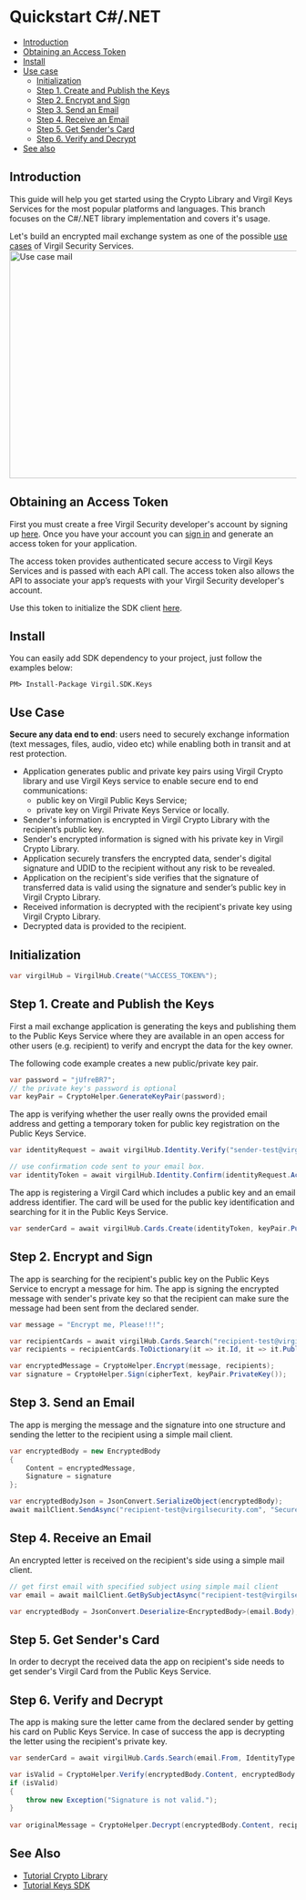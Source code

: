 
# Quickstart C#/.NET

- [Introduction](#introduction)
- [Obtaining an Access Token](#obtaining-an-access-token)
- [Install](#install)
- [Use case](#use-case)
    - [Initialization](#initialization)
    - [Step 1. Create and Publish the Keys](#step-1-create-and-publish-the-keys)
    - [Step 2. Encrypt and Sign](#step-2-encrypt-and-sign)
    - [Step 3. Send an Email](#step-3-send-an-email)
    - [Step 4. Receive an Email](#step-4-receive-an-email)
    - [Step 5. Get Sender's Card](#step-5-get-senders-card)
    - [Step 6. Verify and Decrypt](#step-6-verify-and-decrypt)
- [See also](#see-also)

## Introduction

This guide will help you get started using the Crypto Library and Virgil Keys Services for the most popular platforms and languages.
This branch focuses on the C#/.NET library implementation and covers it's usage.

Let's build an encrypted mail exchange system as one of the possible [use cases](#use-case) of Virgil Security Services.
<img src="https://raw.githubusercontent.com/VirgilSecurity/virgil/master/images/Email-diagram.jpg" alt="Use case mail" width="800" height="400">

## Obtaining an Access Token

First you must create a free Virgil Security developer's account by signing up [here](https://developer.virgilsecurity.com/account/signup). Once you have your account you can [sign in](https://developer.virgilsecurity.com/account/signin) and generate an access token for your application.

The access token provides authenticated secure access to Virgil Keys Services and is passed with each API call. The access token also allows the API to associate your app’s requests with your Virgil Security developer's account.

Use this token to initialize the SDK client [here](#initialization).

## Install

You can easily add SDK dependency to your project, just follow the examples below:

```
PM> Install-Package Virgil.SDK.Keys
```

## Use Case
**Secure any data end to end**: users need to securely exchange information (text messages, files, audio, video etc) while enabling both in transit and at rest protection. 

- Application generates public and private key pairs using Virgil Crypto library and use Virgil Keys service to enable secure end to end communications:
    - public key on Virgil Public Keys Service;
    - private key on Virgil Private Keys Service or locally.
- Sender's information is encrypted in Virgil Crypto Library with the recipient’s public key.
- Sender's encrypted information is signed with his private key in Virgil Crypto Library.
- Application securely transfers the encrypted data, sender's digital signature and UDID to the recipient without any risk to be revealed.
- Application on the recipient's side verifies that the signature of transferred data is valid using the signature and sender’s public key in Virgil Crypto Library.
- Received information is decrypted with the recipient's private key using Virgil Crypto Library.
- Decrypted data is provided to the recipient.

## Initialization

```csharp
var virgilHub = VirgilHub.Create("%ACCESS_TOKEN%");
```

## Step 1. Create and Publish the Keys
First a mail exchange application is generating the keys and publishing them to the Public Keys Service where they are available in an open access for other users (e.g. recipient) to verify and encrypt the data for the key owner.

The following code example creates a new public/private key pair.

```csharp
var password = "jUfreBR7";
// the private key's password is optional 
var keyPair = CryptoHelper.GenerateKeyPair(password); 
```

The app is verifying whether the user really owns the provided email address and getting a temporary token for public key registration on the Public Keys Service.

```csharp
var identityRequest = await virgilHub.Identity.Verify("sender-test@virgilsecurity.com", IdentityType.Email);

// use confirmation code sent to your email box.
var identityToken = await virgilHub.Identity.Confirm(identityRequest.ActionId, "%CONFIRMATION_CODE%");
```
The app is registering a Virgil Card which includes a public key and an email address identifier. The card will be used for the public key identification and searching for it in the Public Keys Service.

```csharp
var senderCard = await virgilHub.Cards.Create(identityToken, keyPair.PublicKey(), keyPair.PrivateKey());
```

## Step 2. Encrypt and Sign
The app is searching for the recipient's public key on the Public Keys Service to encrypt a message for him. The app is signing the encrypted message with sender's private key so that the recipient can make sure the message had been sent from the declared sender.

```csharp
var message = "Encrypt me, Please!!!";

var recipientCards = await virgilHub.Cards.Search("recipient-test@virgilsecurity.com", IdentityType.Email);
var recipients = recipientCards.ToDictionary(it => it.Id, it => it.PublicKey);

var encryptedMessage = CryptoHelper.Encrypt(message, recipients);
var signature = CryptoHelper.Sign(cipherText, keyPair.PrivateKey());
```

## Step 3. Send an Email
The app is merging the message and the signature into one structure and sending the letter to the recipient using a simple mail client.

```csharp
var encryptedBody = new EncryptedBody
{
    Content = encryptedMessage,
    Signature = signature
};

var encryptedBodyJson = JsonConvert.SerializeObject(encryptedBody);
await mailClient.SendAsync("recipient-test@virgilsecurity.com", "Secure the Future", encryptedBodyJson);
```

## Step 4. Receive an Email
An encrypted letter is received on the recipient's side using a simple mail client.

```csharp
// get first email with specified subject using simple mail client
var email = await mailClient.GetBySubjectAsync("recipient-test@virgilsecurity.com", "Secure the Future");

var encryptedBody = JsonConvert.Deserialize<EncryptedBody>(email.Body);
```

## Step 5. Get Sender's Card
In order to decrypt the received data the app on recipient's side needs to get sender's Virgil Card from the Public Keys Service.

## Step 6. Verify and Decrypt
The app is making sure the letter came from the declared sender by getting his card on Public Keys Service. In case of success the app is decrypting the letter using the recipient's private key.

```csharp
var senderCard = await virgilHub.Cards.Search(email.From, IdentityType.Email);

var isValid = CryptoHelper.Verify(encryptedBody.Content, encryptedBody.Sign, senderCard.PublicKey);
if (isValid)
{
    throw new Exception("Signature is not valid.");
}
    
var originalMessage = CryptoHelper.Decrypt(encryptedBody.Content, recipientKeyPair.PrivateKey());
```

## See Also

* [Tutorial Crypto Library](https://virgilsecurity.com/developers/dot-net-csharp/crypto-library)
* [Tutorial Keys SDK](https://virgilsecurity.com/developers/dot-net-csharp/keys-sdk)
</div>
</div>

<div class="col-md-12 col-md-offset-2 hidden-md hidden-xs hidden-sm">
<div class="docs-menu" data-ui="affix-docs">

<div class="menu-items-wrapper" data-ui="menu-items-wrapper"></div>
</div>
</div>
</div>
</div>
</section>
